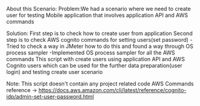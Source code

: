 About this Scenario:
Problem:We had a scenario where we need to create user for testing Mobile application that involves application API and AWS commands


Solution:
First step is to check how to create user from application
Second step is to check AWS cognito commands for setting users(set password)
-Tried to check a way in JMeter how to do this and found a way through OS process sampler
-Implemented OS process sampler for all the AWS commands
This script with create users using application API and AWS Cognito users which can be used for the further data preparation(user login) and testing create user scenario

Note: This script doesn't contain any project related code
AWS Commands reference -> https://docs.aws.amazon.com/cli/latest/reference/cognito-idp/admin-set-user-password.html
